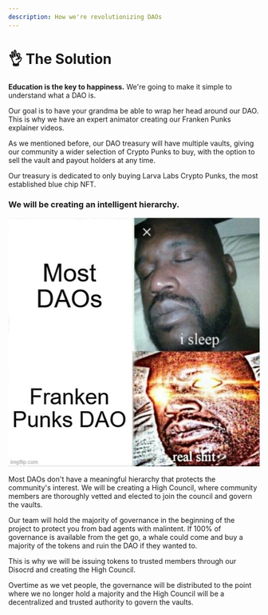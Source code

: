 ```yaml
---
description: How we're revolutionizing DAOs
---
```


# 👌 The Solution

**Education is the key to happiness.** We're going to make it simple to understand what a DAO is.

Our goal is to have your grandma be able to wrap her head around our DAO. This is why we have an expert animator creating our Franken Punks explainer videos.

As we mentioned before, our DAO treasury will have multiple vaults, giving our community a wider selection of Crypto Punks to buy, with the option to sell the vault and payout holders at any time.

Our treasury is dedicated to only buying Larva Labs Crypto Punks, the most established blue chip NFT.

### We will be creating an **intelligent hierarchy.**&#x20;

![](<../.gitbook/assets/image (3).png>)

Most DAOs don't have a meaningful hierarchy that protects the community's interest. We will be creating a High Council, where community members are thoroughly vetted and elected to join the council and govern the vaults.

Our team will hold the majority of governance in the beginning of the project to protect you from bad agents with malintent. If 100% of governance is available from the get go, a whale could come and buy a majority of the tokens and ruin the DAO if they wanted to.

This is why we will be issuing tokens to trusted members through our Disocrd and creating the High Council.&#x20;

Overtime as we vet people, the governance will be distributed to the point where we no longer hold a majority and the High Council will be a decentralized and trusted authority to govern the vaults.

